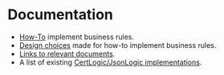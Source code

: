 # Documentation

* [How-To](./how-to.md) implement business rules.
* [Design choices](./design-choices.md) made for how-to implement business rules.
* [Links to relevant documents](./documents-links.md).
* A list of existing [CertLogic/JsonLogic implementations](./implementations.md).

